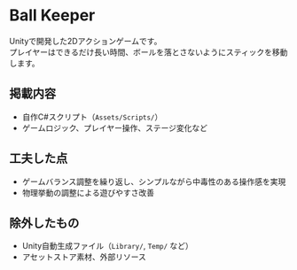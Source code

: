 # Ball Keeper

Unityで開発した2Dアクションゲームです。  
プレイヤーはできるだけ長い時間、ボールを落とさないようにスティックを移動します。

## 掲載内容
- 自作C#スクリプト（`Assets/Scripts/`）
- ゲームロジック、プレイヤー操作、ステージ変化など

## 工夫した点
- ゲームバランス調整を繰り返し、シンプルながら中毒性のある操作感を実現
- 物理挙動の調整による遊びやすさ改善

## 除外したもの
- Unity自動生成ファイル（`Library/`, `Temp/` など）
- アセットストア素材、外部リソース
